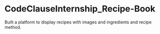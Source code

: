 # CodeClauseInternship_Recipe-Book
Built a platform to display recipes with images and ingredients and recipe method.
